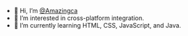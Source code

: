 - 👋 Hi, I’m [@Amazingca](https://mastodon.social/@amazingca)
- 👀 I’m interested in cross-platform integration.
- 🌱 I’m currently learning HTML, CSS, JavaScript, and Java.

<!---
Amazingca/Amazingca is a ✨ special ✨ repository because its `README.md` (this file) appears on your GitHub profile.
You can click the Preview link to take a look at your changes.
--->
